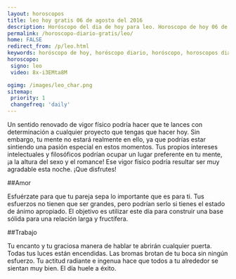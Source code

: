 ```yaml
---
layout: horoscopos
title: leo hoy gratis 06 de agosto del 2016 
description: Horóscopo del dia de hoy para leo. Horoscopo de hoy 06 de agosto del 2016. Las predicciones de amor, trabajo, vida personal gratis.
permalink: /horoscopo-diario-gratis/leo/
home: FALSE
redirect_from: /p/leo.html
keywords: horóscopo de hoy, horóscopo diario, horóscopo, horoscopos diarios gratis del dia de hoy, horóscopo diario gratis,horóscopo 2016, horóscopo esperanza gracia, horoscopo leo hoy, horoscop, horóscopos gratis, horoscopo leo, horoscopo leo 2016, Tarot, Astrologia, Zodíaco, leo, horoscopo gratis
horoscopo:
 signo: leo
 video: 8x-i3EMta8M

ogimg: /images/leo_char.png
sitemap:
 priority: 1
 changefreq: 'daily'
---
```



Un sentido renovado de vigor físico podría hacer que te lances con determinación a cualquier proyecto que tengas que hacer hoy. Sin embargo, tu mente no estará realmente en ello, ya que podrías estar sintiendo una pasión especial en estos momentos. Tus propios intereses intelectuales y filosóficos podrían ocupar un lugar preferente en tu mente, ¡a la altura del sexo y el romance! Ese vigor físico podría resultar ser muy agradable esta noche. ¡Que disfrutes!

##Amor

Esfuérzate para que tu pareja sepa lo importante que es para ti. Tus esfuerzos no tienen que ser grandes, pero podrían serlo si tienes el estado de ánimo apropiado. El objetivo es utilizar este día para construir una base sólida para una relación larga y fructífera.

##Trabajo

Tu encanto y tu graciosa manera de hablar te abrirán cualquier puerta. Todas tus luces están encendidas. Las bromas brotan de tu boca sin ningún esfuerzo. Tu actitud radiante e ingenua hace que todos a tu alrededor se sientan muy bien. El día huele a éxito.